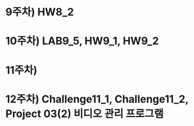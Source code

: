 # 9주차) HW8_2
# 10주차) LAB9_5, HW9_1, HW9_2
# 11주차) 
# 12주차) Challenge11_1, Challenge11_2, Project 03(2) 비디오 관리 프로그램
